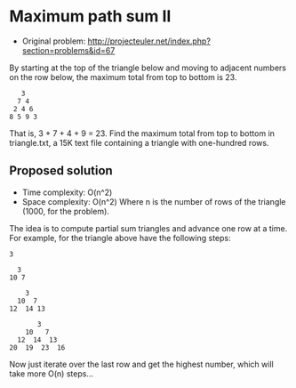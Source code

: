 Maximum path sum II
===================

- Original problem: http://projecteuler.net/index.php?section=problems&id=67

By starting at the top of the triangle below and moving to adjacent numbers on the row below, the maximum total from top to bottom is 23.

```
   3
  7 4
 2 4 6
8 5 9 3
```

That is, 3 + 7 + 4 + 9 = 23.
Find the maximum total from top to bottom in triangle.txt, a 15K text file containing a triangle with one-hundred rows.


Proposed solution
-----------------

- Time complexity: O(n^2)
- Space complexity: O(n^2)
Where n is the number of rows of the triangle (1000, for the problem).

The idea is to compute partial sum triangles and advance one row at a time.
For example, for the triangle above have the following steps:

```
3
```

```
  3
10 7
```

```
    3
  10  7
12  14 13
```

```
       3
    10   7
  12  14  13
20  19  23  16
```

Now just iterate over the last row and get the highest number, which will take more O(n) steps...

